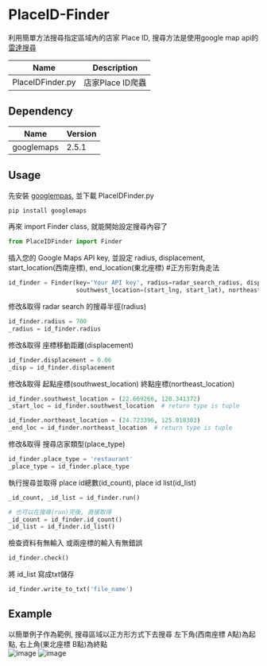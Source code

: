 # PlaceID-Finder

利用簡單方法搜尋指定區域內的店家 Place ID, 搜尋方法是使用google map api的[雷達搜尋](https://developers.google.com/places/web-service/search?hl=zh-tw#RadarSearchRequests)

|Name|Description|
|----|----|
|PlaceIDFinder.py|店家Place ID爬蟲|

## Dependency
|Name|Version|
|----|----|
|googlemaps|2.5.1|

## Usage
先安裝 [googlempas](https://github.com/googlemaps/google-maps-services-python), 並下載 PlaceIDFinder.py

```python
pip install googlemaps
```

再來 import Finder class, 就能開始設定搜尋內容了
```python
from PlaceIDFinder import Finder
```

插入您的 Google Maps API key, 並設定 radius, displacement,</br>
start_location(西南座標), end_location(東北座標) #正方形對角走法
```python
id_finder = Finder(key='Your API key', radius=radar_search_radius, disp=coord_move_disp, type=place_type,
                   southwest_location=(start_lng, start_lat), northeast_location=(end_lng, end_lat))
```

修改&取得 radar search 的搜尋半徑(radius)
```python
id_finder.radius = 700
_radius = id_finder.radius
```

修改&取得 座標移動距離(displacement)
```python
id_finder.displacement = 0.06
_disp = id_finder.displacement
```

修改&取得 起點座標(southwest_location) 終點座標(northeast_location)
```python
id_finder.southwest_location = (22.669266, 120.341372)
_start_loc = id_finder.southwest_location  # return type is tuple

id_finder.northeast_location = (24.723396, 125.018303)
_end_loc = id_finder.northeast_location  # return type is tuple
```

修改&取得 搜尋店家類型(place_type)
```python
id_finder.place_type = 'restaurant'
_place_type = id_finder.place_type
```

執行搜尋並取得 place id總數(id_count), place id list(id_list)
```python
_id_count, _id_list = id_finder.run()

# 也可以在搜尋(run)完後, 直接取得
_id_count = id_finder.id_count()
_id_list = id_finder.id_list()
```

檢查資料有無輸入 或兩座標的輸入有無錯誤
```python
id_finder.check()
```

將 id_list 寫成txt儲存
```python
id_finder.write_to_txt('file_name')
```

## Example
以簡單例子作為範例, 搜尋區域以正方形方式下去搜尋 左下角(西南座標 A點)為起點, 右上角(東北座標 B點)為終點 </br>
![image](https://github.com/a2323269/PlaceID-Finder/blob/master/readme_pic/sample_map.png)
![image](https://github.com/a2323269/PlaceID-Finder/blob/master/readme_pic/sample_map-min.png)

```python

```

